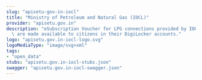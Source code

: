 ```yaml
---
slug: "apisetu-gov-in-iocl"
title: "Ministry of Petroleum and Natural Gas (IOCL)"
provider: "apisetu.gov.in"
description: "eSubscription Voucher for LPG connections provided by IOCL (https://www.iocl.com/)\
  \ are made available to citizens in their DigiLocker accounts."
logo: "apisetu.gov.in-iocl-logo.svg"
logoMediaType: "image/svg+xml"
tags:
- "open_data"
stubs: "apisetu.gov.in-iocl-stubs.json"
swagger: "apisetu.gov.in-iocl-swagger.json"
---
```

